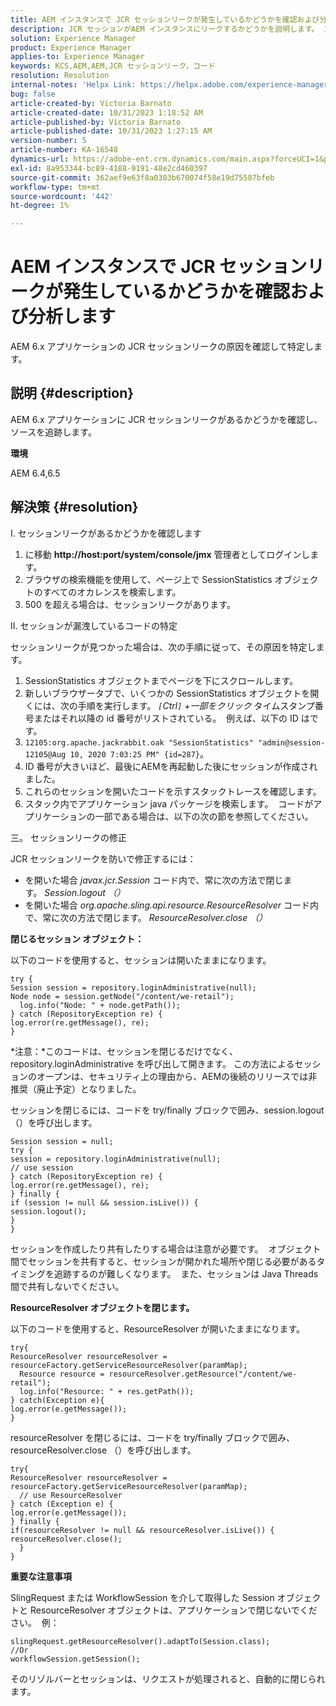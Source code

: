 ```yaml
---
title: AEM インスタンスで JCR セッションリークが発生しているかどうかを確認および分析します
description: JCR セッションがAEM インスタンスにリークするかどうかを説明します。 コードがセッションを開いたままにしているかどうかを確認します。
solution: Experience Manager
product: Experience Manager
applies-to: Experience Manager
keywords: KCS,AEM,AEM,JCR セッションリーク，コード
resolution: Resolution
internal-notes: 'Helpx Link: https://helpx.adobe.com/experience-manager/kb/check-and-analyze-if-JCR-session-leaks-in-your-AEM-instance.html'
bug: false
article-created-by: Victoria Barnato
article-created-date: 10/31/2023 1:18:52 AM
article-published-by: Victoria Barnato
article-published-date: 10/31/2023 1:27:15 AM
version-number: 5
article-number: KA-16548
dynamics-url: https://adobe-ent.crm.dynamics.com/main.aspx?forceUCI=1&pagetype=entityrecord&etn=knowledgearticle&id=dff8226d-8b77-ee11-8179-6045bd006ce9
exl-id: 8a953344-bc89-4188-9191-48e2cd460397
source-git-commit: 362aef9e63f8a0303b670074f58e19d75587bfeb
workflow-type: tm+mt
source-wordcount: '442'
ht-degree: 1%

---
```


# AEM インスタンスで JCR セッションリークが発生しているかどうかを確認および分析します


AEM 6.x アプリケーションの JCR セッションリークの原因を確認して特定します。

## 説明 {#description}


AEM 6.x アプリケーションに JCR セッションリークがあるかどうかを確認し、ソースを追跡します。



<b>環境</b>

AEM 6.4,6.5


## 解決策 {#resolution}


I. セッションリークがあるかどうかを確認します

1. に移動 <b>http://host:port/system/console/jmx</b> 管理者としてログインします。
2. ブラウザの検索機能を使用して、ページ上で SessionStatistics オブジェクトのすべてのオカレンスを検索します。
3. 500 を超える場合は、セッションリークがあります。




II. セッションが漏洩しているコードの特定

セッションリークが見つかった場合は、次の手順に従って、その原因を特定します。

1. SessionStatistics オブジェクトまでページを下にスクロールします。
2. 新しいブラウザータブで、いくつかの SessionStatistics オブジェクトを開くには、次の手順を実行します。 *`[`Ctrl`]` +一部をクリック* タイムスタンプ番号またはそれ以降の id 番号がリストされている。  例えば、以下の ID はです。
3. `12105:org.apache.jackrabbit.oak "SessionStatistics" "admin@session-12105@Aug 10, 2020 7:03:25 PM" {id=287}`。
4. ID 番号が大きいほど、最後にAEMを再起動した後にセッションが作成されました。
5. これらのセッションを開いたコードを示すスタックトレースを確認します。
6. スタック内でアプリケーション java パッケージを検索します。  コードがアプリケーションの一部である場合は、以下の次の節を参照してください。


三。 セッションリークの修正

JCR セッションリークを防いで修正するには：

- を開いた場合 *javax.jcr.Session* コード内で、常に次の方法で閉じます。 *Session.logout （）*
- を開いた場合 *org.apache.sling.api.resource.ResourceResolver* コード内で、常に次の方法で閉じます。 *ResourceResolver.close （）*


<b>閉じるセッション オブジェクト：</b>

以下のコードを使用すると、セッションは開いたままになります。




```
try {
Session session = repository.loginAdministrative(null);
Node node = session.getNode("/content/we-retail");
  log.info("Node: " + node.getPath());
} catch (RepositoryException re) {
log.error(re.getMessage(), re);
}
```




*注意：*このコードは、セッションを閉じるだけでなく、repository.loginAdministrative を呼び出して開きます。 この方法によるセッションのオープンは、セキュリティ上の理由から、AEMの後続のリリースでは非推奨（廃止予定）となりました。



セッションを閉じるには、コードを try/finally ブロックで囲み、session.logout （）を呼び出します。




```
Session session = null;
try {
session = repository.loginAdministrative(null);
// use session
} catch (RepositoryException re) {
log.error(re.getMessage(), re);
} finally {
if (session != null && session.isLive()) {
session.logout();
}
}
```


セッションを作成したり共有したりする場合は注意が必要です。  オブジェクト間でセッションを共有すると、セッションが開かれた場所や閉じる必要があるタイミングを追跡するのが難しくなります。  また、セッションは Java Threads間で共有しないでください。

<b>ResourceResolver オブジェクトを閉じます。</b>

以下のコードを使用すると、ResourceResolver が開いたままになります。




```
try{
ResourceResolver resourceResolver = resourceFactory.getServiceResourceResolver(paramMap);
  Resource resource = resourceResolver.getResource("/content/we-retail");
  log.info("Resource: " + res.getPath());
} catch(Exception e){
log.error(e.getMessage());
}
```




resourceResolver を閉じるには、コードを try/finally ブロックで囲み、resourceResolver.close （）を呼び出します。




```
try{
ResourceResolver resourceResolver = resourceFactory.getServiceResourceResolver(paramMap);
  // use ResourceResolver
} catch (Exception e) {
log.error(e.getMessage());
} finally {
if(resourceResolver != null && resourceResolver.isLive()) {
resourceResolver.close();
  }
}
```


<b>重要な注意事項</b>

SlingRequest または WorkflowSession を介して取得した Session オブジェクトと ResourceResolver オブジェクトは、アプリケーションで閉じないでください。  例：




```
slingRequest.getResourceResolver().adaptTo(Session.class);
//Or
workflowSession.getSession();
```


そのリゾルバーとセッションは、リクエストが処理されると、自動的に閉じられます。
